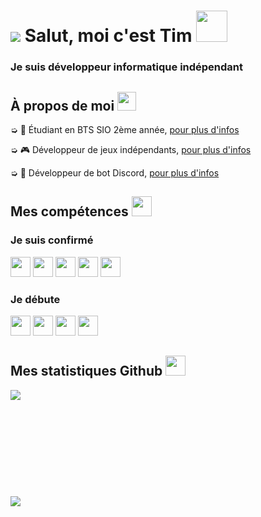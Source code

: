 <h1 style="vertical-align: top;"> <img src="https://cdn.discordapp.com/avatars/270903423371575296/a_9145baebb77b0e103daacd33f02561fc.gif?size=64"> Salut, moi c'est Tim <img src = "https://raw.githubusercontent.com/MartinHeinz/MartinHeinz/master/wave.gif" width = 50px> </h1>
<p align='center'>

</p>
<h3>
<div size='20px'> Je suis développeur informatique indépendant
</h3>
</div>

<h2> À propos de moi <img src="https://media.giphy.com/media/iY8CRBdQXODJSCERIr/giphy.gif" width="30px">
</h2>

➭ 💼 Étudiant en BTS SIO 2ème année, <a href="http://tim-req.ml" target="_blank">pour plus d'infos</a>

➭ 🎮 Développeur de jeux indépendants, <a href="http://strakygames.tk" target="_blank">pour plus d'infos</a>

➭ 🤖 Développeur de bot Discord, <a href="http://strakybot.tk" target="_blank">pour plus d'infos</a> 

<h2> Mes compétences <img src = "https://media2.giphy.com/media/QssGEmpkyEOhBCb7e1/giphy.gif?cid=ecf05e47a0n3gi1bfqntqmob8g9aid1oyj2wr3ds3mg700bl&rid=giphy.gif" width = 32px> </h2>

<div>
  
<h3>Je suis confirmé</h3>
  
<img src="https://static.wikia.nocookie.net/wnr/images/f/fd/Windows_10X_logo_.png/revision/latest/scale-to-width-down/185?cb=20210514203759" width=32px>
  
<img src="https://ar.toneden.io/44033395/unlocks/temp807303?cache=1610660281859" width=32px>
  
<img src="https://treebit.ru/wp-content/uploads/2020/04/Clickteam-Fusion-2.5.png" width=32px>
  
<img src="https://www.blog-nouvelles-technologies.fr/wp-content/uploads/2011/01/html5-logo-1.png" width=32px>
  
<img src="https://upload.wikimedia.org/wikipedia/commons/thumb/6/62/CSS3_logo.svg/240px-CSS3_logo.svg.png" width=32px>
  
<h3>Je débute</h3>
  
<img src="https://upload.wikimedia.org/wikipedia/commons/thumb/2/27/PHP-logo.svg/2560px-PHP-logo.svg.png" width=32px>
  
<img src="https://upload.wikimedia.org/wikipedia/commons/thumb/9/9a/Laravel.svg/1200px-Laravel.svg.png" width=32px>
  
<img src="https://seeklogo.com/images/C/c-sharp-c-logo-02F17714BA-seeklogo.com.png" width=32px>
  
<img src="https://upload.wikimedia.org/wikipedia/commons/thumb/c/c3/Python-logo-notext.svg/768px-Python-logo-notext.svg.png" width=32px>
  
</div>

<h2> Mes statistiques Github <img src='https://i.imgur.com/yB5K8KI.gif' width='32px'> </h2>

<a href="https://github.com/Str4ky/github-readme-stats">
<img align="left" src="https://github-readme-stats.vercel.app/api?username=Str4ky&count_private=true&show_icons=true&theme=tokyonight" />
</a><br><br><br><br><br><br><br><br><br><br>
<a href="https://github.com/Str4ky/convoychat">
<img align="center" src="https://github-readme-stats.vercel.app/api/top-langs/?username=Str4ky&theme=tokyonight" />
</a>
